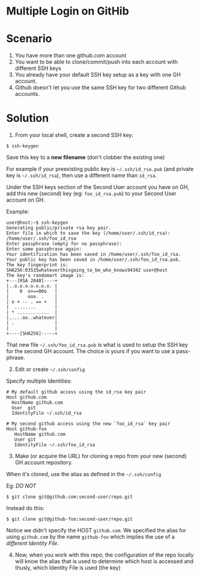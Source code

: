 # Multiple Login on GitHib

# Scenario

1. You have more than one github.com account
2. You want to be able to clone/commit/push into each account with different SSH keys
3. You already have your default SSH key setup as a key with one GH account.
4. Github doesn't let you use the same SSH key for two different Github accounts.

# Solution

1.  From your local shell, create a second SSH key:

```
$ ssh-keygen
```

Save this key to a **new filename** (don't clobber the existing one)

For example if your preexisting public key is `~/.ssh/id_rsa.pub` (and private
key is `~/.ssh/id_rsa`), then use a different name than `id_rsa`. 

Under the SSH keys section of the Second User account you have on GH, add
this new (second) key (eg: `foo_id_rsa.pub`) to your Second User account
on GH.

Example:
```
user@host:~$ ssh-keygen
Generating public/private rsa key pair.
Enter file in which to save the key (/home/user/.ssh/id_rsa): /home/user/.ssh/foo_id_rsa
Enter passphrase (empty for no passphrase):
Enter same passphrase again:
Your identification has been saved in /home/user/.ssh/foo_id_rsa.
Your public key has been saved in /home/user/.ssh/foo_id_rsa.pub.
The key fingerprint is:
SHA256:03535whateverthisgoing_to_be_who_knows94342 user@host
The key's randomart image is:
+---[RSA 2048]----+
|..o.o.o.o.o.o.o. |
|    0  o+==00o   |
|       ooo. .    |
| o + -- . == +   |
|  ........       |
| * ............  |
|.....oo..whatever|
| .               |
|                 |
+----[SHA256]-----+
```

That new file `~/.ssh/foo_id_rsa.pub` is what is used to setup the SSH key for the
second GH account.   The choice is yours if you want to use a pass-phrase.

2.  Edit or create `~/.ssh/config`

Specify multiple Identities:

```
# My default github access using the id_rsa key pair
Host github.com
  HostName github.com
  User  git
  IdentityFile ~/.ssh/id_rsa

# My second github access using the new `foo_id_rsa` key pair
Host github-foo
   HostName github.com
   User git
   IdentityFile ~/.ssh/foo_id_rsa
```

3. Make (or acquire the URL) for cloning a repo from your new (second) GH account
repository.

When it's cloned, use the alias as defined in the `~/.ssh/config`

Eg: *DO NOT*

```
$ git clone git@github.com:second-user/repo.git
```

Instead do this:

```
$ git clone git@github-foo:second-user/repo.git
```

Notice we didn't specify the HOST `github.com`.  We specified the alias
for using `github.com` by the name `github-foo` which implies the use of
a *different Identity File*.


4.  Now, when you work with this repo, the configuration of the repo
locally will know the alias that is used to determine which host is 
accessed and thusly, which Identity File is used (the key)


